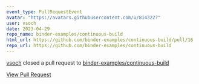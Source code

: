 ```yaml
---
event_type: PullRequestEvent
avatar: "https://avatars.githubusercontent.com/u/814322?"
user: vsoch
date: 2023-04-29
repo_name: binder-examples/continuous-build
html_url: https://github.com/binder-examples/continuous-build/pull/16
repo_url: https://github.com/binder-examples/continuous-build
---
```


<a href='https://github.com/vsoch' target='_blank'>vsoch</a> closed a pull request to <a href='https://github.com/binder-examples/continuous-build' target='_blank'>binder-examples/continuous-build</a>

<a href='https://github.com/binder-examples/continuous-build/pull/16' target='_blank'>View Pull Request</a>